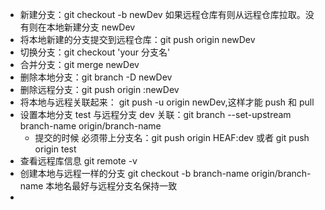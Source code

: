 - 新建分支：git checkout -b newDev 如果远程仓库有则从远程仓库拉取。没有则在本地新建分支 newDev
- 将本地新建的分支提交到远程仓库：git push origin newDev
- 切换分支：git checkout 'your 分支名'
- 合并分支：git merge newDev
- 删除本地分支：git branch -D newDev
- 删除远程分支：git push origin :newDev
- 将本地与远程关联起来： git push -u origin newDev,这样才能 push 和 pull
- 设置本地分支 test 与远程分支 dev 关联：git branch --set-upstream branch-name origin/branch-name
  - 提交的时候 必须带上分支名：git push origin HEAF:dev 或者 git push origin test
- 查看远程库信息 git remote -v
- 创建本地与远程一样的分支 git checkout -b branch-name origin/branch-name 本地名最好与远程分支名保持一致
-

